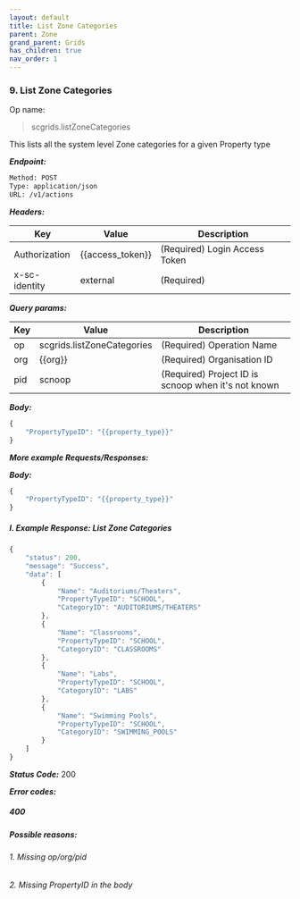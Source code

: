 ```yaml
---
layout: default
title: List Zone Categories
parent: Zone
grand_parent: Grids
has_children: true
nav_order: 1
---
```




### 9. List Zone Categories


Op name: 

> scgrids.listZoneCategories

This lists all the system level Zone categories for a given Property type


***Endpoint:***

```bash
Method: POST
Type: application/json
URL: /v1/actions
```


***Headers:***

| Key | Value | Description |
| --- | ------|-------------|
| Authorization | {{access_token}} | (Required) Login Access Token |
| x-sc-identity | external | (Required) |



***Query params:***

| Key | Value | Description |
| --- | ------|-------------|
| op | scgrids.listZoneCategories | (Required) Operation Name |
| org | {{org}} | (Required) Organisation ID |
| pid | scnoop | (Required) Project ID is scnoop when it's not known |



***Body:***

```js        
{
    "PropertyTypeID": "{{property_type}}"
}
```



***More example Requests/Responses:***

***Body:***

```js        
{
    "PropertyTypeID": "{{property_type}}"
}
```

##### I. Example Response: List Zone Categories
```js
{
    "status": 200,
    "message": "Success",
    "data": [
        {
            "Name": "Auditoriums/Theaters",
            "PropertyTypeID": "SCHOOL",
            "CategoryID": "AUDITORIUMS/THEATERS"
        },
        {
            "Name": "Classrooms",
            "PropertyTypeID": "SCHOOL",
            "CategoryID": "CLASSROOMS"
        },
        {
            "Name": "Labs",
            "PropertyTypeID": "SCHOOL",
            "CategoryID": "LABS"
        },
        {
            "Name": "Swimming Pools",
            "PropertyTypeID": "SCHOOL",
            "CategoryID": "SWIMMING_POOLS"
        }
    ]
}
```


***Status Code:*** 200

***Error codes:***

##### 400
##### Possible reasons:

###### 1. Missing op/org/pid
###### 2. Missing PropertyID in the body

<br>